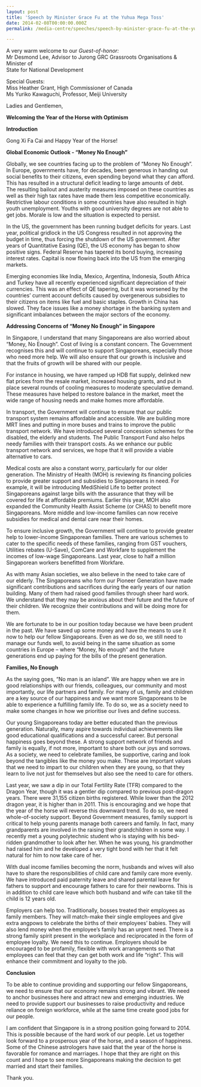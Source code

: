 ```yaml
---
layout: post
title: 'Speech by Minister Grace Fu at the Yuhua Mega Toss'
date: 2014-02-08T00:00:00.000Z
permalink: /media-centre/speeches/speech-by-minister-grace-fu-at-the-yuhua-mega-toss/

---
```



A very warm welcome to our _Guest-of-honor:_   
Mr Desmond Lee, Advisor to Jurong GRC Grassroots Organisations & Minister of  
State for National Development

Special Guests:   
Miss Heather Grant, High Commissioner of Canada   
Ms Yuriko Kawaguchi, Professor, Meiji University

Ladies and Gentlemen,

**Welcoming the Year of the Horse with Optimism**

**Introduction**

Gong Xi Fa Cai and Happy Year of the Horse!

**Global Economic Outlook - “Money No Enough”**

Globally, we see countries facing up to the problem of “Money No Enough”. In Europe, governments have, for decades, been generous in handing out social benefits to their citizens, even spending beyond what they can afford. This has resulted in a structural deficit leading to large amounts of debt. The resulting bailout and austerity measures imposed on these countries as well as their high tax rates have made them less competitive economically. Restrictive labour conditions in some countries have also resulted in high youth unemployment. Youths with good university degrees are not able to get jobs. Morale is low and the situation is expected to persist.

In the US, the government has been running budget deficits for years. Last year, political gridlock in the US Congress resulted in not approving the budget in time, thus forcing the shutdown of the US government. After years of Quantitative Easing (QE), the US economy has began to show positive signs. Federal Reserve has tapered its bond buying, increasing interest rates. Capital is now flowing back into the US from the emerging markets.

Emerging economies like India, Mexico, Argentina, Indonesia, South Africa and Turkey have all recently experienced significant depreciation of their currencies. This was an effect of QE tapering, but it was worsened by the countries’ current account deficits caused by overgenerous subsidies to their citizens on items like fuel and basic staples. Growth in China has slowed. They face issues like a money shortage in the banking system and significant imbalances between the major sectors of the economy.

**Addressing Concerns of “Money No Enough” in Singapore**

In Singapore, I understand that many Singaporeans are also worried about “Money, No Enough”. Cost of living is a constant concern. The Government recognises this and will continue to support Singaporeans, especially those who need more help. We will also ensure that our growth is inclusive and that the fruits of growth will be shared with our people.

For instance in housing, we have ramped up HDB flat supply, delinked new flat prices from the resale market, increased housing grants, and put in place several rounds of cooling measures to moderate speculative demand. These measures have helped to restore balance in the market, meet the wide range of housing needs and make homes more affordable.

In transport, the Government will continue to ensure that our public transport system remains affordable and accessible. We are building more MRT lines and putting in more buses and trains to improve the public transport network. We have introduced several concession schemes for the disabled, the elderly and students. The Public Transport Fund also helps needy families with their transport costs. As we enhance our public transport network and services, we hope that it will provide a viable alternative to cars.

Medical costs are also a constant worry, particularly for our older generation. The Ministry of Health (MOH) is reviewing its financing policies to provide greater support and subsidies to Singaporeans in need. For example, it will be introducing MediShield Life to better protect Singaporeans against large bills with the assurance that they will be covered for life at affordable premiums. Earlier this year, MOH also expanded the Community Health Assist Scheme (or CHAS) to benefit more Singaporeans. More middle and low-income families can now receive subsidies for medical and dental care near their homes.

To ensure inclusive growth, the Government will continue to provide greater help to lower-income Singaporean families. There are various schemes to cater to the specific needs of these families, ranging from GST vouchers, Utilities rebates (U-Save), ComCare and Workfare to supplement the incomes of low-wage Singaporeans. Last year, close to half a million Singaporean workers benefitted from Workfare.

As with many Asian societies, we also believe in the need to take care of our elderly. The Singaporeans who form our Pioneer Generation have made significant contributions and sacrifices during the early years of our nation building. Many of them had raised good families through sheer hard work. We understand that they may be anxious about their future and the future of their children. We recognize their contributions and will be doing more for them.

We are fortunate to be in our position today because we have been prudent in the past. We have saved up some money and have the means to use it now to help our fellow Singaporeans. Even as we do so, we still need to manage our funds well, to avoid being in the same situation as some countries in Europe – where “Money, No enough” and the future generations end up paying for the bills of the present generation.

**Families, No Enough**

As the saying goes, “No man is an island”. We are happy when we are in good relationships with our friends, colleagues, our community and most importantly, our life partners and family. For many of us, family and children are a key source of our happiness and we want more Singaporeans to be able to experience a fulfilling family life. To do so, we as a society need to make some changes in how we prioritise our lives and define success.

Our young Singaporeans today are better educated than the previous generation. Naturally, many aspire towards individual achievements like good educational qualifications and a successful career. But personal happiness goes beyond these. A strong support network of friends and family is equally, if not more, important to share both our joys and sorrows. As a society, we need to celebrate families, be supportive, caring and look beyond the tangibles like the money you make. These are important values that we need to impart to our children when they are young, so that they learn to live not just for themselves but also see the need to care for others.

Last year, we saw a dip in our Total Fertility Rate (TFR) compared to the Dragon Year, though it was a gentler dip compared to previous post-dragon years. There were 31,155 citizen births registered. While lower than the 2012 dragon year, it is higher than in 2011. This is encouraging and we hope that the year of the horse will reverse this downward trend. To do so, we need whole-of-society support. Beyond Government measures, family support is critical to help young parents manage both careers and family. In fact, many grandparents are involved in the raising their grandchildren in some way. I recently met a young polytechnic student who is staying with his bed-ridden grandmother to look after her. When he was young, his grandmother had raised him and he developed a very tight bond with her that it felt natural for him to now take care of her.

With dual income families becoming the norm, husbands and wives will also have to share the responsibilities of child care and family care more evenly. We have introduced paid paternity leave and shared parental leave for fathers to support and encourage fathers to care for their newborns. This is in addition to child care leave which both husband and wife can take till the child is 12 years old.

Employers can help too. Traditionally, bosses treated their employees as family members. They will match-make their single employees and give extra angpows to celebrate the births of their employees’ babies. They will also lend money when the employee’s family has an urgent need. There is a strong family spirit present in the workplace and reciprocated in the form of employee loyalty. We need this to continue. Employers should be encouraged to be profamily, flexible with work arrangements so that employees can feel that they can get both work and life “right”. This will enhance their commitment and loyalty to the job.

**Conclusion**

To be able to continue providing and supporting our fellow Singaporeans, we need to ensure that our economy remains strong and vibrant. We need to anchor businesses here and attract new and emerging industries. We need to provide support our businesses to raise productivity and reduce reliance on foreign workforce, while at the same time create good jobs for our people.

I am confident that Singapore is in a strong position going forward to 2014. This is possible because of the hard work of our people. Let us together look forward to a prosperous year of the horse, and a season of happiness. Some of the Chinese astrologers have said that the year of the horse is favorable for romance and marriages. I hope that they are right on this count and I hope to see more Singaporeans making the decision to get married and start their families.

Thank you.


